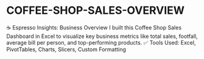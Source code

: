 # COFFEE-SHOP-SALES-OVERVIEW
☕ Espresso Insights: Business Overview  I built this Coffee Shop Sales Dashboard in Excel to visualize key business metrics like total sales, footfall, average bill per person, and top-performing products. ✅ Tools Used: Excel, PivotTables, Charts, Slicers, Custom Formatting
